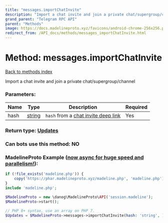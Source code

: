 ```yaml
---
title: "messages.importChatInvite"
description: "Import a chat invite and join a private chat/supergroup/channel"
grand_parent: "Telegram RPC API"
parent: "Methods"
image: https://docs.madelineproto.xyz/favicons/android-chrome-256x256.png
redirect_from: /API_docs/methods/messages_importChatInvite.html
---
```

# Method: messages.importChatInvite
[Back to methods index](index.html)



Import a chat invite and join a private chat/supergroup/channel

### Parameters:

| Name     |    Type       | Description | Required |
|----------|---------------|-------------|----------|
|hash|[string](/API_docs/types/string.html) | `hash` from a [chat invite deep link](https://core.telegram.org/api/links#chat-invite-links) | Yes|


### Return type: [Updates](/API_docs/types/Updates.html)

### Can bots use this method: **NO**


### MadelineProto Example ([now async for huge speed and parallelism!](https://docs.madelineproto.xyz/docs/ASYNC.html)):


```php
if (!file_exists('madeline.php')) {
    copy('https://phar.madelineproto.xyz/madeline.php', 'madeline.php');
}
include 'madeline.php';

$MadelineProto = new \danog\MadelineProto\API('session.madeline');
$MadelineProto->start();

// PHP 8+ syntax, use an array on PHP 7.
$Updates = $MadelineProto->messages->importChatInvite(hash: 'string', );
```

